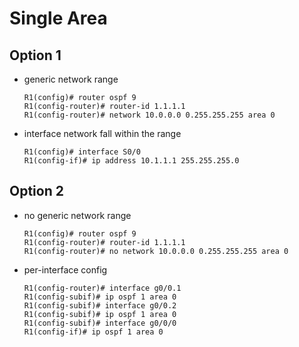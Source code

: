 # Single Area

## Option 1

- generic network range
    ```
    R1(config)# router ospf 9
    R1(config-router)# router-id 1.1.1.1
    R1(config-router)# network 10.0.0.0 0.255.255.255 area 0
    ```
- interface network fall within the range
    ```
    R1(config)# interface S0/0
    R1(config-if)# ip address 10.1.1.1 255.255.255.0
    ```

## Option 2

- no generic network range
    ```
    R1(config)# router ospf 9
    R1(config-router)# router-id 1.1.1.1
    R1(config-router)# no network 10.0.0.0 0.255.255.255 area 0
    ```
- per-interface config
    ```
    R1(config-router)# interface g0/0.1
    R1(config-subif)# ip ospf 1 area 0
    R1(config-subif)# interface g0/0.2
    R1(config-subif)# ip ospf 1 area 0
    R1(config-subif)# interface g0/0/0
    R1(config-if)# ip ospf 1 area 0
    ```
